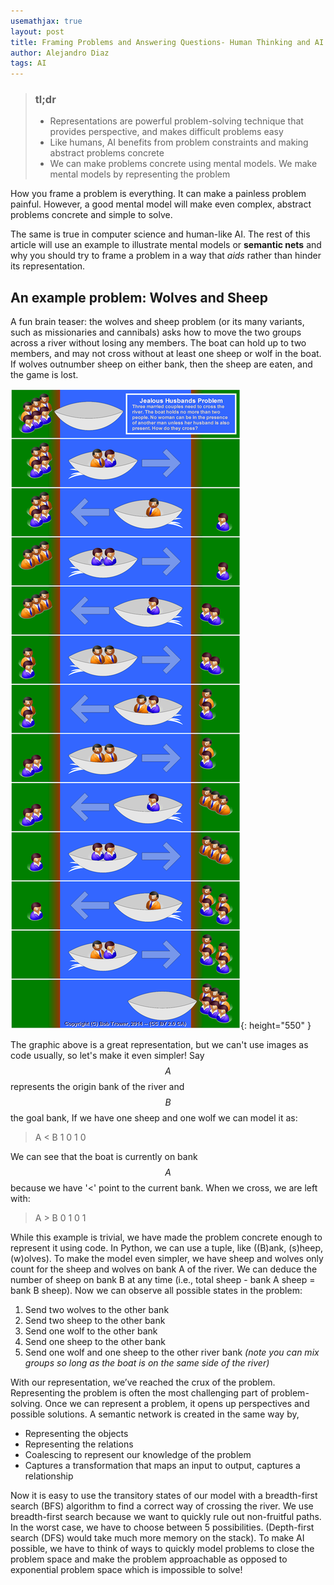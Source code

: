 ```yaml
---
usemathjax: true
layout: post
title: Framing Problems and Answering Questions- Human Thinking and AI
author: Alejandro Diaz
tags: AI
---
```

>### tl;dr
> * Representations are powerful problem-solving technique that provides perspective, and makes difficult problems easy
> * Like humans, AI benefits from problem constraints and making abstract problems concrete
> * We can make problems concrete using mental models. We make mental models by representing the problem

How you frame a problem is everything. It can make a painless problem painful. However, a good mental model will make even complex, abstract problems concrete and simple to solve.

The same is true in computer science and human-like AI. The rest of this article will use an example to illustrate mental models or **semantic nets** and why you should try to frame a problem in a way that *aids* rather than hinder its representation.

## An example problem: Wolves and Sheep
A fun brain teaser: the wolves and sheep problem (or its many variants, such as missionaries and cannibals) asks how to move the two groups across a river without losing any members. The boat can hold up to two members, and may not cross without at least one sheep or wolf in the boat. If wolves outnumber sheep on either bank, then the sheep are eaten, and the game is lost.

![example image](../assets/images/20220213-framing-problems-and-answering-questions-human-thinking-and-ai/example.png){: height="550" }

The graphic above is a great representation, but we can't use images as code usually, so let's make it even simpler!
Say $$A$$ represents the origin bank of the river and $$B$$ the goal bank, If we have one sheep and one wolf we can model it as:


>A < B
>1 	0
>1 	0

We can see that the boat is currently on bank $$A$$ because we have '<' point to the current bank. When we cross, we are left with:

>A > B
>0 	1
>0 	1

While this example is trivial, we have made the problem concrete enough to represent it using code. In Python, we can use a tuple, like ((B)ank, (s)heep,(w)olves). To make the model even simpler, we have sheep and wolves only count for the sheep and wolves on bank A of the river. We can deduce the number of sheep on bank B at any time (i.e., total sheep - bank A sheep = bank B sheep).
Now we can observe all possible states in the problem:

1. Send two wolves to the other bank
2. Send two sheep to the other bank
3. Send one wolf to the other bank
4. Send one sheep to the other bank
5. Send one wolf and one sheep to the other river bank 
*(note you can mix groups so long as the boat is on the same side of the river)*

With our representation, we’ve reached the crux of the problem. Representing the problem is often the most challenging part of problem-solving. Once we can represent a problem, it opens up perspectives and possible solutions. A semantic network is created in the same way by,

* Representing the objects
* Representing the relations
* Coalescing to represent our knowledge of the problem
* Captures a transformation that maps an input to output, captures a relationship

Now it is easy to use the transitory states of our model with a breadth-first search (BFS) algorithm to find a correct way of crossing the river. We use breadth-first search because we want to quickly rule out non-fruitful paths. In the worst case, we have to choose between 5 possibilities. (Depth-first search (DFS) would take much more memory on the stack). To make AI possible, we have to think of ways to quickly model problems to close the problem space and make the problem approachable as opposed to exponential problem space which is impossible to solve!